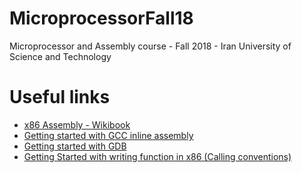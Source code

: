 # MicroprocessorFall18
Microprocessor and Assembly course - Fall 2018 - Iran University of Science and Technology

# Useful links
* [x86 Assembly - Wikibook](https://en.wikibooks.org/wiki/X86_Assembly)
* [Getting started with GCC inline assembly](http://www.ibiblio.org/gferg/ldp/GCC-Inline-Assembly-HOWTO.html)
* [Getting started with GDB](https://www.cs.cmu.edu/~gilpin/tutorial/)
* [Getting Started with writing function in x86 (Calling conventions)](https://en.wikipedia.org/wiki/X86_calling_conventions)

